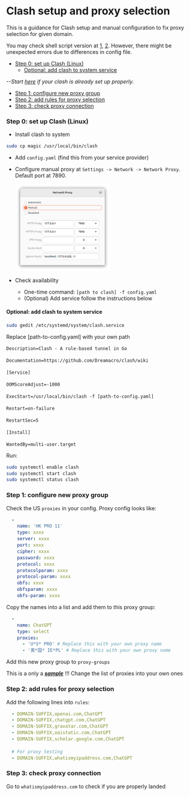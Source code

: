 # Clash setup and proxy selection

This is a guidance for Clash setup and manual configuration to fix proxy selection for given domain. 

You may check shell script version at [1](https://cndaqiang.github.io/2020/07/17/clash/), [2](https://github.com/Elegycloud/clash-for-linux-backup/blob/main/scripts/clash_proxy-selector.sh). However, there might be unexpected errors due to differences in config file.



- [Step 0: set up Clash (Linux)](#setup)
  - [Optional: add clash to system service](#sys)

*--Start [here](#group) if your clash is already set up properly.*

- [Step 1: configure new proxy group](#group)
- [Step 2: add rules for proxy selection](#rule)
- [Step 3: check proxy connection](#check)



### Step 0: set up Clash (Linux)<a name="setup"></a>

- Install clash to system

```bash
sudo cp magic /usr/local/bin/clash
```

- Add `config.yaml` (find this from your service provider)

- Configure manual proxy at `Settings -> Network -> Network Proxy`. Default port at 7890.

  <img src="./mp.png" alt="manual_proxy" style="zoom:50%;" />

- Check availability

  - One-time command: `[path to clash] -f config.yaml`
  - (Optional) Add service follow the instructions below 




#### Optional: add clash to system service<a name="sys"></a>

```bash
sudo gedit /etc/systemd/system/clash.service
```

Replace [path-to-config.yaml] with your own path

 ```
 Description=Clash - A rule-based tunnel in Go
 
 Documentation=https://github.com/Dreamacro/clash/wiki
 
 [Service]
 
 OOMScoreAdjust=-1000
 
 ExecStart=/usr/local/bin/clash -f [path-to-config.yaml]
 
 Restart=on-failure
 
 RestartSec=5
 
 [Install]
 
 WantedBy=multi-user.target
 ```



Run:

```bash
sudo systemctl enable clash
sudo systemctl start clash
sudo systemctl status clash
```





### Step 1: configure new proxy group<a name="group"></a>

Check the US `proxies` in your config. Proxy config looks like: 

```yaml
  -
    name: 'HK PRO 11'
    type: xxxx
    server: xxxx
    port: xxxx
    cipher: xxxx
    password: xxxx
    protocol: xxxx
    protocolparam: xxxx
    protocol-param: xxxx
    obfs: xxxx
    obfsparam: xxxx
    obfs-param: xxxx

```



Copy the names into a list and add them to this proxy group: 

```yaml
  -
    name: ChatGPT
    type: select
    proxies:
      - 'U*S* PRO' # Replace this with your own proxy name
      - '美*国* IE*PL' # Replace this with your own proxy name
```



Add this new proxy group to `proxy-groups`

This is a only a ***<u>sample</u>*** !!! Change the list of proxies into your own ones



### Step 2: add rules for proxy selection<a name="rule"></a>

Add the following lines into `rules`:

```yaml
  - DOMAIN-SUFFIX,openai.com,ChatGPT
  - DOMAIN-SUFFIX,chatgpt.com,ChatGPT
  - DOMAIN-SUFFIX,gravatar.com,ChatGPT
  - DOMAIN-SUFFIX,oaistatic.com,ChatGPT
  - DOMAIN-SUFFIX,scholar.google.com,ChatGPT
  
  # For proxy testing
  - DOMAIN-SUFFIX,whatismyipaddress.com,ChatGPT
```



### Step 3: check proxy connection<a name="check"></a>

Go to `whatismyipaddress.com` to check if you are properly landed